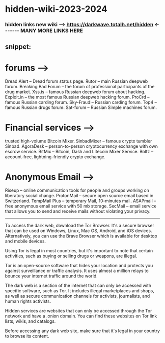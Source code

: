 # hidden-wiki-2023-2024

### hidden links new wiki --> https://darkwave.totalh.net/hidden    <------- MANY MORE LINKS HERE

## snippet:
# forums -->

Dread Alert – Dread forum status page.
Rutor – main Russian deepweb forum.
Breaking Bad Forum – the forum of professional participants of the drug market.
Xss.is – famous Russian deepweb forum about hacking.
Exploit.in – the most famous Russian deepweb hacking forum.
ProCrd – famous Russian carding forum.
Sky-Fraud – Russian carding forum.
Top4 – famous Russian drugs forum.
Sat-forum – Russian Simple machines forum. 

# Financial services -->
trusted high-volume Bitcoin Mixer.
SinbadMixer – famous crypto tumbler Sinbad.
AgoraDesk – person-to-person cryptocurrency exchange with own escrow service.
BitMix – Bitcoin, Dash and Litecoin Mixer Service.
Boltz – account-free, lightning-friendly crypto exchange.

# Anonymous Email -->
Riseup – online communication tools for people and groups working on liberatory social change.
ProtonMail – secure open source email based in Switzerland.
TempMail Plus – temporary Mail, 10-minutes mail.
ASAPmail – free anonymous email service with 50 mb storage.
SecMail – email service that allows you to send and receive mails without violating your privacy.




-----------------------------------------------------------------------------------------------------------------------------------------------------------------------
To access the dark web, download the Tor Browser. It's a secure browser that can be used on Windows, Linux, Mac OS, Android, and iOS devices. Alternatively, you can use the Brave Browser which is available for desktop and mobile devices.

Using Tor is legal in most countries, but it's important to note that certain activities, such as buying or selling drugs or weapons, are illegal.

Tor is an open-source software that hides your location and protects you against surveillance or traffic analysis. It uses almost a million relays to bounce your internet traffic around the world.

The dark web is a section of the internet that can only be accessed with specific software, such as Tor. It includes illegal marketplaces and shops, as well as secure communication channels for activists, journalists, and human rights activists.

Hidden services are websites that can only be accessed through the Tor network and have a .onion domain. You can find these websites on Tor link lists, wikis, and catalogs.

Before accessing any dark web site, make sure that it's legal in your country to browse its content.
